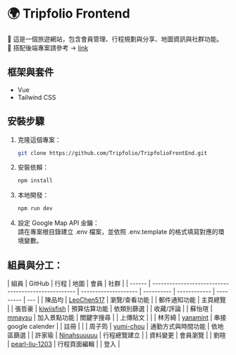 # 🌍 Tripfolio Frontend

📌 這是一個旅遊網站，包含會員管理、行程規劃與分享、地圖資訊與社群功能。
<br>
📌 搭配後端專案請參考 → [link](https://github.com/Tripfolio/TripfolioBackEnd)

## 框架與套件

- Vue
- Tailwind CSS

## 安裝步驟

1. 克隆這個專案：
   ```bash
   git clone https://github.com/Tripfolio/TripfolioFrontEnd.git
   ```
2. 安裝依賴：
   ```bash
   npm install
   ```
3. 本地開發：
   ```bash
   npm run dev
   ```
4. 設定 Google Map API 金鑰：
   <br>
   請在專案根目錄建立 .env 檔案，並依照 .env.template 的格式填寫對應的環境變數。

## 組員與分工：

| 組員   | GitHub                                              | 行程                 | 地圖       | 會員         | 社群      |
| ------ | --------------------------------------------------- | -------------------- | ---------- | ------------ | --------- | --- |
| 陳品均 | [LeoChen517](https://github.com/LeoChen517)         | 瀏覽/查看功能        |            | 郵件通知功能 | 主頁總覽  |
| 張哲豪 | [kiwiisfish](https://github.com/kiwiisfish)         | 預算估算功能         | 依類別篩選 |              | 收藏/評論 |
| 蘇怡瑄 | [mmaysu](https://github.com/mmaysu)                 | 加入景點功能         | 關鍵字搜尋 |              | 上傳貼文  |     |
| 林芳綺 | [yanamint](https://github.com/yanamint)             | 串接 google calender |            | 註冊         |           |
| 周子筠 | [yumi-chou](https://github.com/yumi-chou)           | 通勤方式與時間功能   | 依地區篩選 |
| 許家瑜 | [Ninahsuuuuu](https://github.com/Ninahsuuuuu)       | 行程總覽建立         |            | 資料變更     | 會員瀏覽  |
| 劉暄   | [pearl-liu-1203](https://github.com/pearl-liu-1203) | 行程頁面編輯         |            | 登入         |
